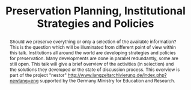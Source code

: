---
abstract: Should we preserve everything or only a selection of the available information?
  This is the question which will be illuminated from different point of view within
  this talk. Institutions all around the world are developing strategies and policies
  for preservation. Many developments are done in parallel redundantly, some are still
  open. This talk will give a brief overview of the activities (in selection) and
  the solutions they developed or the state of discussion process. This overview is
  part of the project "nestor" http://www.langzeitarchivierung.de/index.php?newlang=eng
  supported by the Germany Ministry for Education and Research.
creators:
- Severiens, Thomas
date: null
document_url: https://services.phaidra.univie.ac.at/api/object/o:295013/download
grand_parent: iPRES
institutions: []
keywords:
- beijing
landing_page_url: https://phaidra.univie.ac.at/o:295013
language: eng
layout: publication
license: CC BY-SA 3.0 AT
notes_url: null
parent: iPRES 2004
publication_type: presentation
size: 721395
slides_url: null
source_name: iPRES
title: Preservation Planning, Institutional Strategies and Policies
year: 2004
---